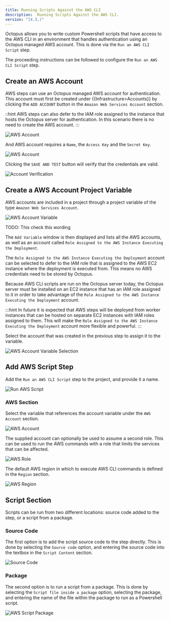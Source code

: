 ```yaml
---
title: Running Scripts Against the AWS CLI
description:  Running Scripts Against the AWS CLI.
version: "[4.3,)"
---
```


Octopus allows you to write custom Powershell scripts that have access to the AWS CLI in an environment that handles authentication using an Octopus managed AWS account. This is done via the `Run an AWS CLI Script` step.

The proceeding instructions can be followed to configure the `Run an AWS CLI Script` step.

## Create an AWS Account

AWS steps can use an Octopus managed AWS account for authentication. This account must first be created under {{Infrastructure>Accounts}} by clicking the `ADD ACCOUNT` button in the `Amazon Web Services Account` section.

::hint
AWS steps can also defer to the IAM role assigned to the instance that hosts the Octopus server for authentication. In this scenario there is no need to create the AWS account.
:::

![AWS Account](aws-accounts.png "width=500")

And AWS account requires a `Name`, the `Access Key` and the `Secret Key`.

![AWS Account](new-aws-account.png "width=500")

Clicking the `SAVE AND TEST` button will verify that the credentials are valid.

![Account Verification](account-verification.png "width=500")

## Create a AWS Account Project Variable

AWS accounts are included in a project through a project variable of the type `Amazon Web Services Account`.

![AWS Account Variable](aws-account-variable.png "width=500")

TODO: This check this wording

The `Add Variable` window is then displayed and lists all the AWS accounts, as well as an account called `Role Assigned to the AWS Instance Executing the Deployment`.

The `Role Assigned to the AWS Instance Executing the Deployment` account can be selected to defer to the IAM role that is assigned to the AWS EC2 instance where the deployment is executed from. This means no AWS credentials need to be stored by Octopus.

Because AWS CLI scripts are run on the Octopus server today, the Octopus server must be installed on an EC2 instance that has an IAM role assigned to it in order to take advantage of the `Role Assigned to the AWS Instance Executing the Deployment` account.

:::hint
In future it is expected that AWS steps will be deployed from worker instances that can be hosted on separate EC2 instances with IAM roles assigned to them. This will make the `Role Assigned to the AWS Instance Executing the Deployment` account more flexible and powerful.
:::

Select the account that was created in the previous step to assign it to the variable.

![AWS Account Variable Selection](aws-account-variable-selection.png "width=500")

## Add AWS Script Step

Add the `Run an AWS CLI Script` step to the project, and provide it a name.

![Run AWS Script](run-aws-script-step.png "width=500")

### AWS Section

Select the variable that references the account variable under the `AWS Account` section.

![AWS Account](step-aws-account.png "width=500")

The supplied account can optionally be used to assume a second role. This can be used to run the AWS commands with a role that limits the services that can be affected.

![AWS Role](step-aws-role.png "width=500")

The default AWS region in which to execute AWS CLI commands is defined in the `Region` section.

![AWS Region](step-aws-region.png "width=500")

## Script Section

Scripts can be run from two different locations: source code added to the step, or a script from a package.

### Source Code

The first option is to add the script source code to the step directly. This is done by selecting the `Source code` option, and entering the source code into the textbox in the `Script Content` section.

![Source Code](step-aws-script.png "width=500")

### Package

The second option is to run a script from a package. This is done by selecting the `Script file inside a package` option, selecting the package, and entering the name of the file within the package to run as a Powershell script.

![AWS Script Package](step-aws-package.png)

